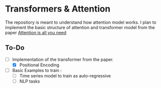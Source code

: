 # Transformers & Attention
The repository is meant to understand how attention model works. I plan to implement the basic structure of attention and transformer model from the paper [Attention is all you need](https://papers.nips.cc/paper/2017/file/3f5ee243547dee91fbd053c1c4a845aa-Paper.pdf)

## To-Do
- [ ] Implementation of the transformer from the paper.
    - [X] Positional Encoding
- [ ] Basic Examples to train :
    - [ ] Time series model to train as auto-regressive
    - [ ] NLP tasks